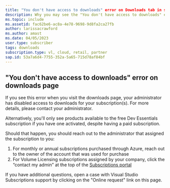 ```yaml
---
title: "You don't have access to downloads" error on Downloads tab in subscriptions portal
description: Why you may see the "You don't have access to downloads" error on Downloads tab in subscriptions portal
ms.topic: include
ms.assetid: fac62be6-ac8a-4e78-9698-9d8fa2ca27fb
author: larissacrawford
ms.author: amast
ms.date: 04/05/2023
user.type: subscriber
tags: downloads
subscription.type: vl, cloud, retail, partner
sap.id: 53a7a6d4-7755-352a-5a65-715d78af84bf
---
```


## "You don't have access to downloads" error on downloads page
If you see this error when you visit the downloads page, your administrator has disabled access to downloads for your subscription(s). For more details, please contact your administrator.

Alternatively, you'll only see products available to the free Dev Essentials subscription if you have one activated, despite having a paid subscription.

Should that happen, you should reach out to the administrator that assigned the subscription to you:
1. For monthly or annual subscriptions purchased through Azure, reach out to the owner of the account that was used for purchase
2. For Volume Licensing subscriptions assigned by your company, click the “contact my admin” at the top of the [Subscriptions portal](https://my.visualstudio.com/subscriptions)

If you have additional questions, open a case with Visual Studio Subscriptions support by clicking on the "Online request" link on this page.